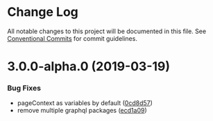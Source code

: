 # Change Log

All notable changes to this project will be documented in this file.
See [Conventional Commits](https://conventionalcommits.org) for commit guidelines.

# 3.0.0-alpha.0 (2019-03-19)


### Bug Fixes

* pageContext as variables by default ([0cd8d57](https://github.com/birkir/gatsby-source-prismic-graphql/commit/0cd8d57))
* remove multiple graphql packages ([ecd1a09](https://github.com/birkir/gatsby-source-prismic-graphql/commit/ecd1a09))
